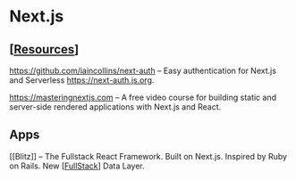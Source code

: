 # Next.js

## [[Resources]]

https://github.com/iaincollins/next-auth – Easy authentication for Next.js and Serverless https://next-auth.js.org.

https://masteringnextjs.com – A free video course for building static and server-side rendered applications with Next.js and React. 


## Apps

[[Blitz]] – The Fullstack React Framework. Built on Next.js. Inspired by Ruby on Rails. New [[FullStack]] Data Layer.

[//begin]: # "Autogenerated link references for markdown compatibility"
[Resources]: resources "Resources"
[FullStack]: fullstack "FullStack"
[//end]: # "Autogenerated link references"
